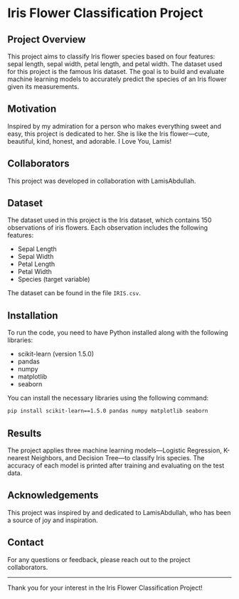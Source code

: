 # Iris Flower Classification Project

## Project Overview

This project aims to classify Iris flower species based on four features: sepal length, sepal width, petal length, and petal width. The dataset used for this project is the famous Iris dataset. The goal is to build and evaluate machine learning models to accurately predict the species of an Iris flower given its measurements.

## Motivation

Inspired by my admiration for a person who makes everything sweet and easy, this project is dedicated to her. She is like the Iris flower—cute, beautiful, kind, honest, and adorable. I Love You, Lamis!

## Collaborators

This project was developed in collaboration with LamisAbdullah.

## Dataset

The dataset used in this project is the Iris dataset, which contains 150 observations of iris flowers. Each observation includes the following features:
- Sepal Length
- Sepal Width
- Petal Length
- Petal Width
- Species (target variable)

The dataset can be found in the file `IRIS.csv`.

## Installation

To run the code, you need to have Python installed along with the following libraries:
- scikit-learn (version 1.5.0)
- pandas
- numpy
- matplotlib
- seaborn

You can install the necessary libraries using the following command:
```bash
pip install scikit-learn==1.5.0 pandas numpy matplotlib seaborn
```
## Results

The project applies three machine learning models—Logistic Regression, K-nearest Neighbors, and Decision Tree—to classify Iris species. The accuracy of each model is printed after training and evaluating on the test data.

## Acknowledgements

This project was inspired by and dedicated to LamisAbdullah, who has been a source of joy and inspiration.

## Contact

For any questions or feedback, please reach out to the project collaborators.

---

Thank you for your interest in the Iris Flower Classification Project!
